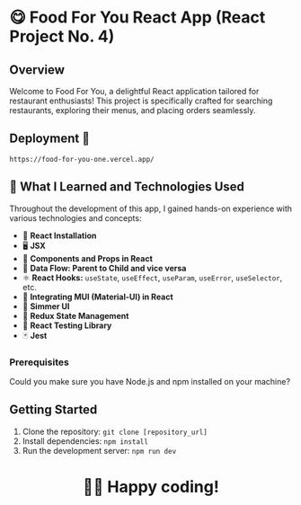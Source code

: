 # 😋 Food For You React App  (React Project No. 4)

## Overview

Welcome to Food For You, a delightful React application tailored for restaurant enthusiasts! This project is specifically crafted for searching restaurants, exploring their menus, and placing orders seamlessly.

## Deployment 🚀

```
https://food-for-you-one.vercel.app/
```

## 📝 What I Learned and Technologies Used
Throughout the development of this app, I gained hands-on experience with various technologies and concepts:

- 🚀 **React Installation**
- 🖥 **JSX**
- 🧩 **Components and Props in React**
- 🔄 **Data Flow: Parent to Child and vice versa**
- ⚛️ **React Hooks:** `useState`, `useEffect`, `useParam`, `useError`, `useSelector`, etc.
- 🧠 **Integrating MUI (Material-UI) in React**
- 🌟 **Simmer UI**
- 🧮 **Redux State Management**
- 🧪 **React Testing Library**
- 🃏 **Jest**

  
### Prerequisites

Could you make sure you have Node.js and npm installed on your machine?

## Getting Started

1. Clone the repository: `git clone [repository_url]`
2. Install dependencies: `npm install`
3. Run the development server: `npm run dev`


<div align="center">
<h1>🧑‍💻 Happy coding!</h1>
</div>


